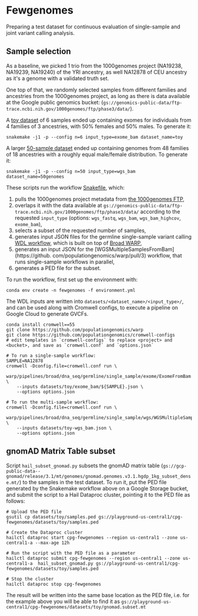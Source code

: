 # Fewgenomes

Preparing a test dataset for continuous evaluation of single-sample and joint variant calling analysis.

## Sample selection

As a baseline, we picked 1 trio from the 1000genomes project (NA19238, NA19239, NA19240) of the YRI ancestry, as well NA12878 of CEU ancestry as it's a genome with a validated truth set.

One top of that, we randomly selected samples from different families and ancestries from the 1000genomes project, as long as there is data available at the Google public genomics bucket: (`gs://genomics-public-data/ftp-trace.ncbi.nih.gov/1000genomes/ftp/phase3/data/`). 

A [toy dataset](datasets/toy/samples.ped) of 6 samples ended up containing exomes for individuals from 4 families of 3 ancestries, with 50% females and 50% males. To generate it:

```
snakemake -j1 -p --config n=6 input_type=exome_bam dataset_name=toy
```

A larger [50-sample dataset](datasets/50genomes/samples.ped) ended up containing genomes from 48 families of 18 ancestries with a roughly equal male/female distribution. To generate it:

```
snakemake -j1 -p --config n=50 input_type=wgs_bam dataset_name=50genomes
```

These scripts run the workflow [Snakefile](Snakefile), which:
1. pulls the 1000genomes project metadata from [the 1000genomes FTP](ftp://ftp.1000genomes.ebi.ac.uk/vol1/ftp/technical/),
2. overlaps it with the data available at `gs://genomics-public-data/ftp-trace.ncbi.nih.gov/1000genomes/ftp/phase3/data/` according to the requested `input_type` (options: `wgs_fastq`, `wgs_bam`, `wgs_bam_highcov`, `exome_bam`),
3. selects a subset of the requested number of samples,
4. generates input JSON files for the germline single-sample variant calling 
   [WDL workflow](https://github.com/populationgenomics/warp/blob/start_from_mapped_bam/pipelines/broad/dna_seq/germline/single_sample/), 
   which is built on top of [Broad WARP](https://github.com/broadinstitute/warp/),
5. generates an input JSON for the [WGSMultipleSamplesFromBam](https://github.
   com/populationgenomics/warp/pull/3) workflow, that runs single-sample 
   workflows in parallel,
6. generates a PED file for the subset.

To run the workflow, first set up the environment with:

```
conda env create -n fewgenomes -f environment.yml
```

The WDL inputs are written into `datasets/<dataset_name>/<input_type>/`, and 
can be used along with Cromwell configs, to execute a pipeline on Google 
Cloud to generate GVCFs.

```
conda install cromwell==55
git clone https://github.com/populationgenomics/warp
git clone https://github.com/populationgenomics/cromwell-configs
# edit templates in `cromwell-configs` to replace <project> and <bucket>, and save as `cromwell.conf` and `options.json`

# To run a single-sample workflow:
SAMPLE=NA12878
cromwell -Dconfig.file=cromwell.conf run \
    warp/pipelines/broad/dna_seq/germline/single_sample/exome/ExomeFromBam.wdl \
    --inputs datasets/toy/exome_bam/${SAMPLE}.json \
    --options options.json
    
# To run the multi-sample workflow:
cromwell -Dconfig.file=cromwell.conf run \
    warp/pipelines/broad/dna_seq/germline/single_sample/wgs/WGSMultipleSamplesFromBam.wdl \
    --inputs datasets/toy-wgs_bam.json \
    --options options.json
```


## gnomAD Matrix Table subset

Script `hail_subset_gnomad.py` subsets the gnomAD matrix table (`gs://gcp-public-data--gnomad/release/3.1/mt/genomes/gnomad.genomes.v3.1.hgdp_1kg_subset_dense.mt/`) to the samples in the test dataset. To run it, put the PED file generated by the Snakemake workflow above on a Google Storage bucket, and submit the script to a Hail Dataproc cluster, pointing it to the PED file as follows:

```
# Upload the PED file
gsutil cp datasets/toy/samples.ped gs://playground-us-central1/cpg-fewgenomes/datasets/toy/samples.ped

# Create the Dataproc cluster
hailctl dataproc start cpg-fewgenomes --region us-central1 --zone us-central1-a --max-age 12h

# Run the script with the PED file as a parameter
hailctl dataproc submit cpg-fewgenomes --region us-central1 --zone us-central1-a  hail_subset_gnomad.py gs://playground-us-central1/cpg-fewgenomes/datasets/toy/samples.ped

# Stop the cluster
hailctl dataproc stop cpg-fewgenomes
```

The result will be written into the same base location as the PED file, i.e. for the example above you will be able to find it as `gs://playground-us-central1/cpg-fewgenomes/datasets/toy/gnomad.subset.mt`
